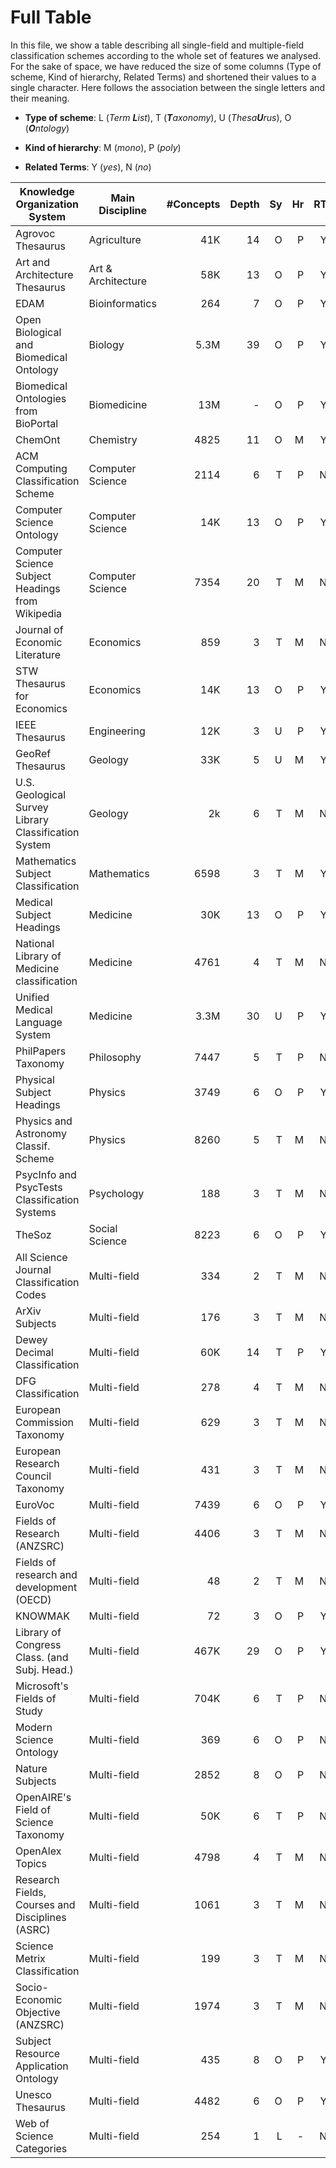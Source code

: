 # Full Table

In this file, we show a table describing all single-field and multiple-field classification schemes according to the whole set of features we analysed. For the sake of space, we have reduced the size of some columns (Type of scheme, Kind of hierarchy, Related Terms) and shortened their values to a single character. Here follows the association between the single letters and their meaning.

-   **Type of scheme**: L (_Term **L**ist_), T (_**T**axonomy_), U
    (_Thesa**U**rus_), O (_**O**ntology_)

-   **Kind of hierarchy**: M (*mono*), P (*poly*)

-   **Related Terms**: Y (*yes*), N (*no*)




| Knowledge Organization System                        | Main Discipline     |  #Concepts | Depth | Sy | Hr | RT |
|------------------------------------------------------|---------------------|-----------:|------:|---:|---:|---:|
| Agrovoc Thesaurus                                    | Agriculture         |        41K |    14 |  O |  P |  Y |
| Art and Architecture Thesaurus                       | Art \& Architecture |        58K |    13 |  O |  P |  Y |
| EDAM                                                 | Bioinformatics      |        264 |     7 |  O |  P |  Y |
| Open Biological and Biomedical Ontology              | Biology             |       5.3M |    39 |  O |  P |  Y |
| Biomedical Ontologies from BioPortal                 | Biomedicine         |        13M |     - |  O |  P |  Y |
| ChemOnt                                              | Chemistry           |       4825 |    11 |  O |  M |  Y |
| ACM Computing Classification Scheme                  | Computer Science    |       2114 |     6 |  T |  P |  N |
| Computer Science Ontology                            | Computer Science    |        14K |    13 |  O |  P |  Y |
| Computer Science Subject Headings from Wikipedia     | Computer Science    |       7354 |    20 |  T |  M |  N |
| Journal of Economic Literature                       | Economics           |        859 |     3 |  T |  M |  N |
| STW Thesaurus for Economics                          | Economics           |        14K |    13 |  O |  P |  Y |
| IEEE Thesaurus                                       | Engineering         |        12K |     3 |  U |  P |  Y |
| GeoRef Thesaurus                                     | Geology             |        33K |     5 |  U |  M |  Y |
| U.S. Geological Survey Library Classification System | Geology             |         2k |     6 |  T |  M |  N |
| Mathematics Subject Classification                   | Mathematics         |       6598 |     3 |  T |  M |  Y |
| Medical Subject Headings                             | Medicine            |        30K |    13 |  O |  P |  Y |
| National Library of Medicine classification          | Medicine            |       4761 |     4 |  T |  M |  N |
| Unified Medical Language System                      | Medicine            |       3.3M |    30 |  U |  P |  Y |
| PhilPapers Taxonomy                                  | Philosophy          |       7447 |     5 |  T |  P |  N |
| Physical Subject Headings                            | Physics             |       3749 |     6 |  O |  P |  Y |
| Physics and Astronomy Classif. Scheme                | Physics             |       8260 |     5 |  T |  M |  N |
| PsycInfo and PsycTests Classification Systems        | Psychology          |        188 |     3 |  T |  M |  N |
| TheSoz                                               | Social Science      |       8223 |     6 |  O |  P |  Y |
| All Science Journal Classification Codes             | Multi-field         |        334 |     2 |  T |  M |  N |
| ArXiv Subjects                                       | Multi-field         |        176 |     3 |  T |  M |  N |
| Dewey Decimal Classification                         | Multi-field         |        60K |    14 |  T |  P |  Y |
| DFG Classification                                   | Multi-field         |        278 |     4 |  T |  M |  N |
| European Commission Taxonomy                         | Multi-field         |        629 |     3 |  T |  M |  N |
| European Research Council Taxonomy                   | Multi-field         |        431 |     3 |  T |  M |  N |
| EuroVoc                                              | Multi-field         |       7439 |     6 |  O |  P |  Y |
| Fields of Research (ANZSRC)                          | Multi-field         |       4406 |     3 |  T |  M |  N |
| Fields of research and development (OECD)            | Multi-field         |         48 |     2 |  T |  M |  N |
| KNOWMAK                                              | Multi-field         |         72 |     3 |  O |  P |  Y |
| Library of Congress Class. (and Subj. Head.)         | Multi-field         |       467K |    29 |  O |  P |  Y |
| Microsoft's Fields of Study                          | Multi-field         |       704K |     6 |  T |  P |  N |
| Modern Science Ontology                              | Multi-field         |        369 |     6 |  O |  P |  N |
| Nature Subjects                                      | Multi-field         |       2852 |     8 |  O |  P |  N |
| OpenAIRE's Field of Science Taxonomy                 | Multi-field         |        50K |     6 |  T |  P |  N |
| OpenAlex Topics                                      | Multi-field         |       4798 |     4 |  T |  M |  N |
| Research Fields, Courses and Disciplines (ASRC)      | Multi-field         |       1061 |     3 |  T |  M |  N |
| Science Metrix Classification                        | Multi-field         |        199 |     3 |  T |  M |  N |
| Socio-Economic Objective (ANZSRC)                    | Multi-field         |       1974 |     3 |  T |  M |  N |
| Subject Resource Application Ontology                | Multi-field         |        435 |     8 |  O |  P |  Y |
| Unesco Thesaurus                                     | Multi-field         |       4482 |     6 |  O |  P |  Y |
| Web of Science Categories                            | Multi-field         |        254 |     1 |  L |  - |  N |

